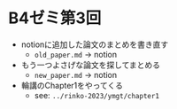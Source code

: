 # B4ゼミ第3回
  - notionに追加した論文のまとめを書き直す
    - `old_paper.md` -> notion
  - もう一つよさげな論文を探してまとめる
    - `new_paper.md` -> notion
  - 輪講のChapter1をやってくる
    - see: `../rinko-2023/ymgt/chapter1`